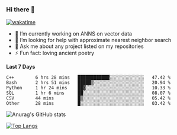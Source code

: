 ### Hi there 👋

[![wakatime](https://wakatime.com/badge/user/8906da98-c623-4aff-ac00-99cb42e09b38.svg)](https://wakatime.com/@8906da98-c623-4aff-ac00-99cb42e09b38)

- 🔭 I’m currently working on ANNS on vector data
- 🤔 I’m looking for help with approximate nearest neighbor search
- 💬 Ask me about any project listed on my repositories
- ⚡ Fun fact: loving ancient poetry


**Last 7 Days**
<!--START_SECTION:waka-->

```text
C++        6 hrs 28 mins   ████████████░░░░░░░░░░░░░   47.42 %
Bash       2 hrs 51 mins   █████▒░░░░░░░░░░░░░░░░░░░   20.94 %
Python     1 hr 24 mins    ██▓░░░░░░░░░░░░░░░░░░░░░░   10.33 %
SQL        1 hr 6 mins     ██░░░░░░░░░░░░░░░░░░░░░░░   08.07 %
CSV        44 mins         █▒░░░░░░░░░░░░░░░░░░░░░░░   05.42 %
Other      28 mins         █░░░░░░░░░░░░░░░░░░░░░░░░   03.42 %
```

<!--END_SECTION:waka-->

![Anurag's GitHub stats](https://github-readme-stats.vercel.app/api?username=matchyc&count_private=true&show_icons=true&theme=vue)

[![Top Langs](https://github-readme-stats.vercel.app/api/top-langs/?username=matchyc&langs_count=4&&hide=perl,raku,html,javascript,shell,roff,prolog)](https://github.com/anuraghazra/github-readme-stats)
